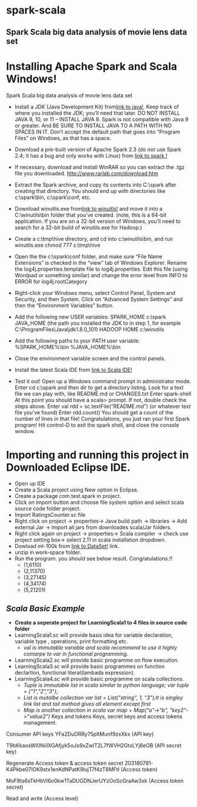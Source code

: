 # spark-scala
## Spark Scala big data analysis of movie lens data set


# Installing Apache Spark and Scala Windows!

Spark Scala big data analysis of movie lens data set

- Install a JDK (Java Development Kit) from[link to java!](http://www.oracle.com/technetwork/java/javase/downloads/index.html). Keep track of where you installed the JDK; you’ll need that later. DO NOT INSTALL JAVA 9, 10, or 11 – INSTALL JAVA 8. Spark is not compatible with Java 9 or greater. And BE SURE TO INSTALL JAVA TO A PATH WITH NO SPACES IN IT. Don’t accept the default path that goes into “Program Files” on Windows, as that has a space.
- Download a pre-built version of Apache Spark 2.3 (do not use Spark 2.4; it has a bug and only works with Linux) from [link to spark !](https://spark.apache.org/downloads.html)
- If necessary, download and install WinRAR so you can extract the .tgz file you downloaded. http://www.rarlab.com/download.htm
- Extract the Spark archive, and copy its contents into C:\spark after creating that directory. You should end up with directories like c:\spark\bin, c:\spark\conf, etc.
- Download winutils.exe from[link to winuitls!](https://github.com/nishantvaidya/spark-scala/blob/master/winutils.exe) and move it into a C:\winutils\bin folder that you’ve created. (note, this is a 64-bit application. If you are on a 32-bit version of Windows, you’ll need to search for a 32-bit build of winutils.exe for Hadoop.)
- Create a c:\tmp\hive directory, and cd into c:\winutils\bin, and run winutils.exe chmod 777 c:\tmp\hive
- Open the the c:\spark\conf folder, and make sure “File Name Extensions” is checked in the “view” tab of Windows Explorer. Rename the log4j.properties.template file to log4j.properties. Edit this file (using Wordpad or something similar) and change the error level from INFO to ERROR for log4j.rootCategory
- Right-click your Windows menu, select Control Panel, System and Security, and then System. Click on “Advanced System Settings” and then the “Environment Variables” button.
- Add the following new USER variables:
SPARK_HOME c:\spark
JAVA_HOME (the path you installed the JDK to in step 1, for example C:\ProgramFiles\Java\jdk1.8.0_101)
HADOOP HOME c:\winutils
- Add the following paths to your PATH user variable:
%SPARK_HOME%\bin
%JAVA_HOME%\bin

- Close the environment variable screen and the control panels.
- Install the latest Scala IDE from [link to Scala IDE!](http://scala-ide.org/download/sdk.html)
- Test it out!
Open up a Windows command prompt in administrator mode.
Enter cd c:\spark and then dir to get a directory listing.
Look for a text file we can play with, like README.md or CHANGES.txt
Enter spark-shell
At this point you should have a scala> prompt. If not, double check the steps above.
Enter val rdd = sc.textFile(“README.md”) (or whatever text file you’ve found) Enter rdd.count()
You should get a count of the number of lines in that file! Congratulations, you just ran your first Spark program!
Hit control-D to exit the spark shell, and close the console window.

# Importing and running this project in Downloaded Eclipse IDE.
 - Open up IDE
 - Create a Scala project using New option in Eclipse.
 - Create a package com.test.spark in project.
 - Click on Import button and choose file system option and select scala source code folder project.
 - Import RatingsCounter.sc file
 - Right click on project -> properties-> Java build path -> libraries -> Add external Jar -> Import all jars from downloades scala/Jar folders.
 - Right click again on project -> properties-> Scala compiler -> check use project setting box-> select 2.11 in scala installation dropdown.
 - Dowload ml-100k from [link to DataSet!](http://files.grouplens.org/datasets/movielens/ml-100k.zip) link.
 - unzip in work-space folder.
 - Run the program. you should see below result. Congratulations.!!
   - (1,6110)
   - (2,11370)
   - (3,27145)
   - (4,34174)
   - (5,21201)
## *Scala Basic Example*
- **Create a seperate project for LearningScala1 to 4 files in source code folder**
- LearningScala1.sc will provide basis idea for variable declaration, variable type , operations, print formatting etc.
  - *val is immutable variable and scala recommend to use it highly comarpe to var in functional programming*.
- LearningScala2.sc will provide basic programme on flow execution.
- LearningScala3.sc will provide basic programmes on function declartion, functional literal(lambada expression).
- LearningScala4.sc will provide basic programme on scala collections.
  - *Tuple is immutable list in scala similar to python language; var tuple = ("1","2","3");*
  - *List is mutalbe collection var list = List("string", 1, "3");It is singley link list and tail method gives all element except first*
  - *Map is another collection in scala var map = Map("a"->"b", "key2"->"value2")*
Keys and tokens
Keys, secret keys and access tokens management.

Consumer API keys
YFa2DuDRRy75pItMunf9zxXkx (API key)

T9bKkaosWl0NiilXGAfjyk5oJo9xZwlT2L7fWVH2GtxLYj6eOB (API secret key)


Regenerate
Access token & access token secret
203180781-K4Pkbe07lOK9stx1enKdNPatK9lujT7f4zT8MFtI (Access token)

MoF8ts6sTkHbVl6o0kw1TaDUGDNJerUYzOoScGraAw3xk (Access token secret)

Read and write (Access level)
